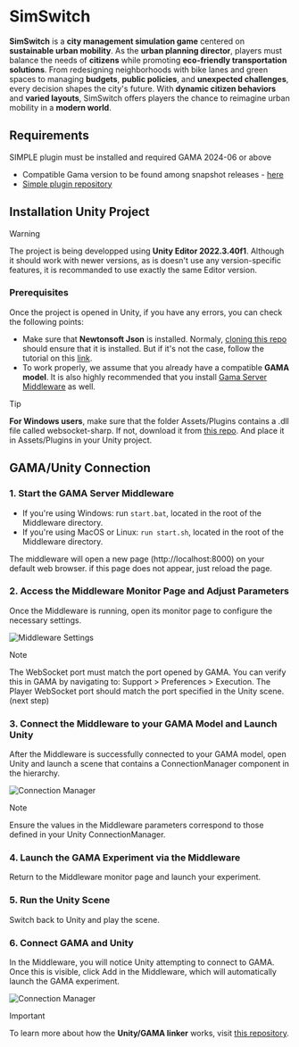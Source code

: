 # SimSwitch

**SimSwitch** is a **city management simulation game** centered on **sustainable urban mobility**. As the **urban planning director**, players must balance the needs of **citizens** while promoting **eco-friendly transportation solutions**. From redesigning neighborhoods with bike lanes and green spaces to managing **budgets**, **public policies**, and **unexpected challenges**, every decision shapes the city's future. With **dynamic citizen behaviors** and **varied layouts**, SimSwitch offers players the chance to reimagine urban mobility in a **modern world**.

## Requirements

SIMPLE plugin must be installed and required GAMA 2024-06 or above 
- Compatible Gama version to be found among snapshot releases - [here](https://github.com/gama-platform/gama/releases)
- [Simple plugin repository](https://github.com/project-SIMPLE/simple.toolchain/tree/2024-06/GAMA%20Plugin)


## Installation Unity Project

> [!WARNING]  
> The project is being developped using **Unity Editor 2022.3.40f1**. Although it should work with newer versions, as is doesn't use any version-specific features, it is recommanded to use exactly the same Editor version.

### Prerequisites

Once the project is opened in Unity, if you have any errors, you can check the following points:
- Make sure that **Newtonsoft Json** is installed. Normaly, [cloning this repo](https://github.com/vtouze/SimSwitch) should ensure that it is installed. But if it's not the case, follow the tutorial on this [link](https://github.com/applejag/Newtonsoft.Json-for-Unity/wiki/Install-official-via-UPM).
- To work properly, we assume that you already have a compatible **GAMA model**. It is also highly recommended that you install [Gama Server Middleware](https://github.com/project-SIMPLE/simple.webplatform) as well.

> [!TIP]
> **For Windows users**, make sure that the folder Assets/Plugins contains a .dll file called websocket-sharp. If not, download it from [this repo](https://github.com/sta/websocket-sharp). And place it in Assets/Plugins in your Unity project.

## GAMA/Unity Connection

### 1. Start the GAMA Server Middleware

- If you're using Windows: run ```start.bat```, located in the root of the Middleware directory.
- If you're using MacOS or Linux: ```run start.sh```, located in the root of the Middleware directory.

The middleware will open a new page (http://localhost:8000) on your default web browser. if this page does not appear, just reload the page.
  
### 2. Access the Middleware Monitor Page and Adjust Parameters

Once the Middleware is running, open its monitor page to configure the necessary settings.

![Middleware Settings](https://vtouze.github.io/SimSwitchOverview/Images/MiddlewareSettings.png)

> [!NOTE]  
>The WebSocket port must match the port opened by GAMA. You can verify this in GAMA by navigating to: Support > Preferences > Execution.
>The Player WebSocket port should match the port specified in the Unity scene. (next step)

### 3. Connect the Middleware to your GAMA Model and Launch Unity

After the Middleware is successfully connected to your GAMA model, open Unity and launch a scene that contains a ConnectionManager component in the hierarchy.

![Connection Manager](https://vtouze.github.io/SimSwitchOverview/Images/ConnectionManager.png)

> [!NOTE] 
>Ensure the values in the Middleware parameters correspond to those defined in your Unity ConnectionManager.

### 4. Launch the GAMA Experiment via the Middleware

Return to the Middleware monitor page and launch your experiment.

### 5. Run the Unity Scene

Switch back to Unity and play the scene.

### 6. Connect GAMA and Unity

In the Middleware, you will notice Unity attempting to connect to GAMA. Once this is visible, click Add in the Middleware, which will automatically launch the GAMA experiment.

![Connection Manager](https://vtouze.github.io/SimSwitchOverview/Images/MiddlewareConnection.png)

> [!IMPORTANT]  
> To learn more about how the **Unity/GAMA linker** works, visit [this repository](https://github.com/project-SIMPLE/simple.toolchain/tree/2024-06/Unity%20Template#documentation).
